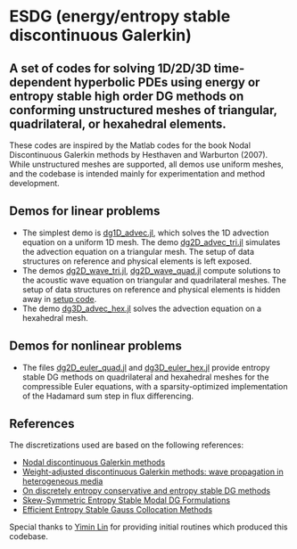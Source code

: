 # ESDG (energy/entropy stable discontinuous Galerkin)
## A set of codes for solving 1D/2D/3D time-dependent hyperbolic PDEs using energy or entropy stable high order DG methods on conforming unstructured meshes of triangular, quadrilateral, or hexahedral elements.

These codes are inspired by the Matlab codes for the book Nodal Discontinuous Galerkin methods by Hesthaven and Warburton (2007).  While unstructured meshes are supported, all demos use uniform meshes, and the codebase is intended mainly for experimentation and method development.

## Demos for linear problems
- The simplest demo is [dg1D_advec.jl](https://github.com/jlchan/JuliaDG/blob/master/examples/dg1D_advec.jl), which solves the 1D advection equation on a uniform 1D mesh. The demo [dg2D_advec_tri.jl](https://github.com/jlchan/JuliaDG/blob/master/examples/dg2D_advec_tri.jl) simulates the advection equation on a triangular mesh. The setup of data structures on reference and physical elements is left exposed. 
- The demos [dg2D_wave_tri.jl](https://github.com/jlchan/JuliaDG/blob/master/examples/dg2D_wave_tri.jl), [dg2D_wave_quad.jl](https://github.com/jlchan/JuliaDG/blob/master/examples/dg2D_wave_quad.jl) compute solutions to the acoustic wave equation on triangular and quadrilateral meshes. The setup of data structures on reference and physical elements is hidden away in [setup code](https://github.com/jlchan/JuliaDG/blob/master/src/SetupDG.jl).
- The demo [dg3D_advec_hex.jl](https://github.com/jlchan/JuliaDG/blob/master/examples/dg3D_advec_hex.jl) solves the advection equation on a hexahedral mesh. 

## Demos for nonlinear problems
- The files [dg2D_euler_quad.jl](https://github.com/jlchan/JuliaDG/blob/master/examples/dg2D_euler_quad.jl) and [dg3D_euler_hex.jl](https://github.com/jlchan/JuliaDG/blob/master/examples/dg3D_euler_hex.jl) provide entropy stable DG methods on quadrilateral and hexahedral meshes for the compressible Euler equations, with a sparsity-optimized implementation of the Hadamard sum step in flux differencing.

## References
The discretizations used are based on the following references:
- [Nodal discontinuous Galerkin methods](https://link.springer.com/book/10.1007/978-0-387-72067-8)
- [Weight-adjusted discontinuous Galerkin methods: wave propagation in heterogeneous media](https://epubs.siam.org/doi/abs/10.1137/16M1089186?casa_token=j8893ak2KVEAAAAA:wVbmLtWx3ibL03oxn_97uRt7du2cSdf-6XlkHhczsVTmHI_6ndEgHm-fe3W-CmrWKuEf7CEo_i8)
- [On discretely entropy conservative and entropy stable DG methods](https://doi.org/10.1016/j.jcp.2018.02.033)
- [Skew-Symmetric Entropy Stable Modal DG Formulations](https://doi.org/10.1007/s10915-019-01026-w)
- [Efficient Entropy Stable Gauss Collocation Methods](https://doi.org/10.1137/18M1209234)

Special thanks to [Yimin Lin](https://github.com/yiminllin) for providing initial routines which produced this codebase.

<!-- - [On discretely entropy stable weight-adjusted DG methods: curvilinear meshes](https://doi.org/10.1016/j.jcp.2018.11.010)-->
<!-- using Pkg
Pkg.add("Revise")
Pkg.add("Plots")
Pkg.add("PyPlot")
Pkg.add("SpecialFunctions")
Pkg.add("Documenter")

?[Module/Function name] for documentation -->
